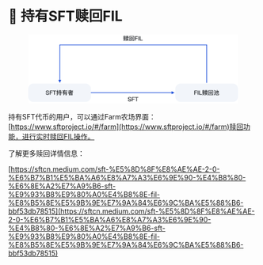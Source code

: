# 🔑 持有SFT赎回FIL

<figure><img src="../.gitbook/assets/2.png" alt="" width="563"><figcaption></figcaption></figure>

&#x20;   持有SFT代币的用户，可以通过Farm农场界面：[https://www.sftproject.io/#/farm](https://www.sftproject.io/#/farm)赎回功能，进行实时赎回FIL操作。

了解更多赎回详情信息：

[https://sftcn.medium.com/sft-%E5%8D%8F%E8%AE%AE-2-0-%E6%B7%B1%E5%BA%A6%E8%A7%A3%E6%9E%90-%E4%B8%80-%E6%8E%A2%E7%A9%B6-sft-%E9%93%B8%E9%80%A0%E4%B8%8E-fil-%E8%B5%8E%E5%9B%9E%E7%9A%84%E6%9C%BA%E5%88%B6-bbf53db78515](https://sftcn.medium.com/sft-%E5%8D%8F%E8%AE%AE-2-0-%E6%B7%B1%E5%BA%A6%E8%A7%A3%E6%9E%90-%E4%B8%80-%E6%8E%A2%E7%A9%B6-sft-%E9%93%B8%E9%80%A0%E4%B8%8E-fil-%E8%B5%8E%E5%9B%9E%E7%9A%84%E6%9C%BA%E5%88%B6-bbf53db78515)
